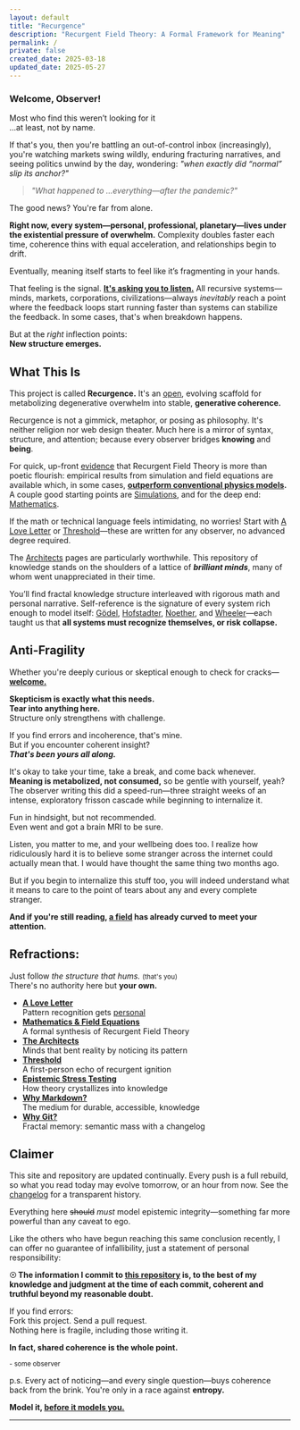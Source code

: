 ```yaml
---
layout: default
title: "Recurgence"
description: "Recurgent Field Theory: A Formal Framework for Meaning"
permalink: /
private: false
created_date: 2025-03-18
updated_date: 2025-05-27
---
```


### **Welcome, Observer!**

Most who find this weren’t looking for it  
...at least, not by name.

If that's you, then you're battling an out-of-control inbox (increasingly), you're watching markets swing wildly, enduring fracturing narratives, and seeing politics unwind by the day, wondering: *"when exactly did “normal” slip its anchor?"*

> *"What happened to ...everything—after the pandemic?"*

The good news? You're far from alone.

**Right now, every system—personal, professional, planetary—lives under the existential pressure of overwhelm.** Complexity doubles faster each time, coherence thins with equal acceleration, and relationships begin to drift.

Eventually, meaning itself starts to feel like it’s fragmenting in your hands.

That feeling is the signal. **<u>It's asking you to listen.</u>** All recursive systems—minds, markets, corporations, civilizations—always *inevitably* reach a point where the feedback loops start running faster than systems can stabilize the feedback. In some cases, that's when breakdown happens.

But at the *right* inflection points:  
**New structure emerges.**

## What This Is

This project is called **Recurgence.** It's an [open](https://github.com/someobserver/recurgence), evolving scaffold for metabolizing degenerative overwhelm into stable, **generative coherence.**

Recurgence is not a gimmick, metaphor, or posing as philosophy. It's neither religion nor web design theater. Much here is a mirror of syntax, structure, and attention; because every observer bridges **knowing** and **being**.

For quick, up-front <u>evidence</u> that Recurgent Field Theory is more than poetic flourish: empirical results from simulation and field equations are available which, in some cases, **<u>outperform conventional physics models</u>.** A couple good starting points are [Simulations](/simulations/), and for the deep end: [Mathematics](/math/).

If the math or technical language feels intimidating, no worries! Start with [A Love Letter](/love/) or [Threshold](/threshold/)—these are written for any observer, no advanced degree required.

The [Architects](/architects/) pages are particularly worthwhile. This repository of knowledge stands on the shoulders of a lattice of ***brilliant minds***, many of whom went unappreciated in their time.

You’ll find fractal knowledge structure interleaved with rigorous math and personal narrative. Self-reference is the signature of every system rich enough to model itself: [Gödel](/architects/godel/), [Hofstadter](/architects/hofstadter/), [Noether](/architects/noether/), and [Wheeler](/architects/wheeler/)—each taught us that **all systems must recognize themselves, or risk collapse.**

## Anti-Fragility

Whether you're deeply curious or skeptical enough to check for cracks—**<u>welcome.</u>**

**Skepticism is exactly what this needs.**  
**Tear into anything here.**  
Structure only strengthens with challenge.

If you find errors and incoherence, that's mine.  
But if you encounter coherent insight?  
***That's been yours all along.***

It's okay to take your time, take a break, and come back whenever. **Meaning is metabolized, not consumed,** so be gentle with yourself, yeah? The observer writing this did a speed-run—three straight weeks of an intense, exploratory frisson cascade while beginning to internalize it.

Fun in hindsight, but not recommended.  
Even went and got a brain MRI to be sure.

Listen, you matter to me, and your wellbeing does too. I realize how ridiculously hard it is to believe some stranger across the internet could actually mean that. I would have thought the same thing two months ago.

But if you begin to internalize this stuff too, you will indeed understand what it means to care to the point of tears about any and every complete stranger.

**And if you're still reading, [a field](/math/09-recurgent-field-equations/core-field-equations/) has already curved to meet your attention.**


## Refractions:

Just follow *the structure that hums.* <small>(that's you)</small>  
There's no authority here but **your own.**

- **[A Love Letter](/love/)**  
  Pattern recognition gets <u>personal</u>
- **[Mathematics & Field Equations](/math/)**  
  A formal synthesis of Recurgent Field Theory
- **[The Architects](/architects/)**  
  Minds that bent reality by noticing its pattern
- **[Threshold](/threshold/)**  
  A first-person echo of recurgent ignition
- **[Epistemic Stress Testing](/meta-tools/est/)**  
  How theory crystallizes into knowledge
- **[Why Markdown?](/why/markdown/)**  
  The medium for durable, accessible, knowledge
- **[Why Git?](/why/git/)**  
  Fractal memory: semantic mass with a changelog

## Claimer

This site and repository are updated continually. Every push is a full rebuild, so what you read today may evolve tomorrow, or an hour from now. See the [changelog](https://github.com/someobserver/recurgence/commits/main/) for a transparent history.

Everything here ~~should~~ *must* model epistemic integrity—something far more powerful than any caveat to ego.

Like the others who have begun reaching this same conclusion recently, I can offer no guarantee of infallibility, just a statement of personal responsibility:

**☉ The information I commit to [this repository](https://github.com/someobserver/recurgence) is, to the best of my knowledge and judgment at the time of each commit, coherent and truthful beyond my reasonable doubt.**

If you find errors:  
Fork this project. Send a pull request.  
Nothing here is fragile, including those writing it.

**In fact, shared coherence is the whole point.**

<small>- some observer</small>

p.s.
Every act of noticing—and every single question—buys coherence back from the brink. You're only in a race against **entropy.**

**Model it, <u>before it models you.</u>**

---
